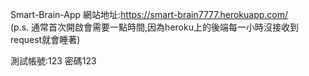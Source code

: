 Smart-Brain-App
網站地址:https://smart-brain7777.herokuapp.com/    
(p.s. 通常首次開啟會需要一點時間,因為heroku上的後端每一小時沒接收到request就會睡著)

測試帳號:123  密碼123

